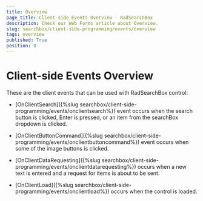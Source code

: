 ```yaml
---
title: Overview
page_title: Client-side Events Overview - RadSearchBox
description: Check our Web Forms article about Overview.
slug: searchbox/client-side-programming/events/overview
tags: overview
published: True
position: 0
---
```


# Client-side Events Overview




These are the client events that can be used with RadSearchBox control:

* [OnClientSearch]({%slug searchbox/client-side-programming/events/onclientsearch%}) event occurs when the search button is clicked, Enter is pressed, or an item from the searchBox dropdown is clicked.

* [OnClientButtonCommand]({%slug searchbox/client-side-programming/events/onclientbuttoncommand%}) event occurs when some of the image buttons is clicked.

* [OnClientDataRequesting]({%slug searchbox/client-side-programming/events/onclientdatarequesting%}) occurs when a new text is entered and a request for items is about to be sent.

* [OnClientLoad]({%slug searchbox/client-side-programming/events/onclientload%}) occurs when the control is loaded.
